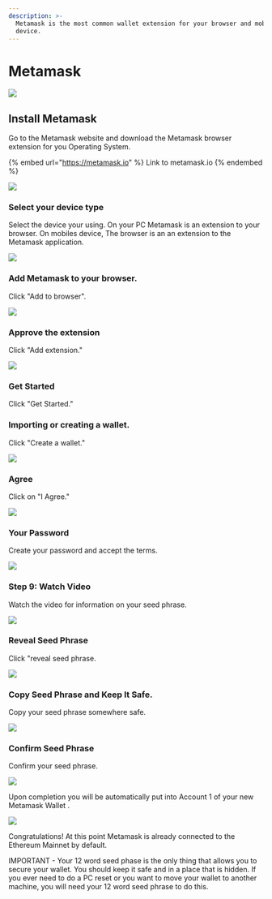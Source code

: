 ```yaml
---
description: >-
  Metamask is the most common wallet extension for your browser and mobile
  device.
---
```


# Metamask

![](../../.gitbook/assets/400px-Metamask.png)

## Install Metamask

Go to the Metamask website and download the Metamask browser extension for you Operating System.

{% embed url="https://metamask.io" %}
Link to metamask.io
{% endembed %}

![](../../.gitbook/assets/metamask-download-screen.png)

### Select your device type

Select the device your using. On your PC Metamask is an extension to your browser. On mobiles device, The browser is an an extension to the Metamask application.

![](../../.gitbook/assets/pick-your-browser.png)

### Add Metamask to your browser.

Click "Add to browser".

![](../../.gitbook/assets/add-to-browser.png)

### Approve the extension

Click "Add extension."

![](../../.gitbook/assets/add-extension.png)

### Get Started

Click "Get Started."

### Importing or creating a wallet.

Click "Create a wallet."

![](../../.gitbook/assets/create-a-wallet.png)

### Agree

Click on "I Agree."

![](../../.gitbook/assets/click-i-agree.png)

### Your Password

Create your password and accept the terms.

![](../../.gitbook/assets/reate-password.png)

### Step 9: Watch Video

Watch the video for information on your seed phrase.

![](../../.gitbook/assets/watch-video.png)

### Reveal Seed Phrase

Click "reveal seed phrase.

![](../../.gitbook/assets/click-to-reveal-seed.png)

### Copy Seed Phrase and Keep It Safe.

Copy your seed phrase somewhere safe.

![](../../.gitbook/assets/copy-seed-phrase.png)

### Confirm Seed Phrase

Confirm your seed phrase.

![](../../.gitbook/assets/confirm-seed.png)

Upon completion you will be automatically put into Account 1 of your new Metamask Wallet .

![](../../.gitbook/assets/ETH-mainnet.png)

Congratulations! At this point Metamask is already connected to the Ethereum Mainnet by default.

IMPORTANT - Your 12 word seed phase is the only thing that allows you to secure your wallet. You should keep it safe and in a place that is hidden. If you ever need to do a PC reset or you want to move your wallet to another machine, you will need your 12 word seed phrase to do this.
